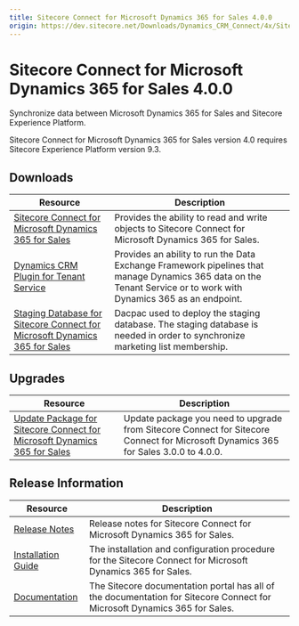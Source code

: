 ```yaml
---
title: Sitecore Connect for Microsoft Dynamics 365 for Sales 4.0.0
origin: https://dev.sitecore.net/Downloads/Dynamics_CRM_Connect/4x/Sitecore_Connect_for_Microsoft_Dynamics_365_for_Sales_400.aspx
---
```


# Sitecore Connect for Microsoft Dynamics 365 for Sales 4.0.0

Synchronize data between Microsoft Dynamics 365 for Sales and Sitecore Experience Platform.

  <Alert variant='warning' mb={4}>
    <AlertIcon />
    Sitecore Connect for Microsoft Dynamics 365 for Sales version 4.0 requires Sitecore Experience Platform version 9.3.
  </Alert>
  

## Downloads

 | Resource | Description |
 | --- | --- |
 | [Sitecore Connect for Microsoft Dynamics 365 for Sales](https://sitecoredev.azureedge.net/~/media/3A22B226B2EF400D91BC80D619D86D67.ashx?date=20200113T103520) | Provides the ability to read and write objects to Sitecore Connect for Microsoft Dynamics 365 for Sales. |
 | [Dynamics CRM Plugin for Tenant Service](https://sitecoredev.azureedge.net/~/media/4667E94C96074D6AB1D590752BAE2D39.ashx?date=20200113T105736) | Provides an ability to run the Data Exchange Framework pipelines that manage Dynamics 365 data on the Tenant Service or to work with Dynamics 365 as an endpoint. |
 | [Staging Database for Sitecore Connect for Microsoft Dynamics 365 for Sales](https://sitecoredev.azureedge.net/~/media/07011B6F3D214C658548BA117C179D29.ashx?date=20200113T105803) | Dacpac used to deploy the staging database. The staging database is needed in order to synchronize marketing list membership. |

## Upgrades

 | Resource | Description |
 | --- | --- |
 | [Update Package for Sitecore Connect for Microsoft Dynamics 365 for Sales](https://sitecoredev.azureedge.net/~/media/4BCD81BE1E4F4D25B59BFBA20FB47E94.ashx?date=20200113T105842) | Update package you need to upgrade from Sitecore Connect for Sitecore Connect for Microsoft Dynamics 365 for Sales 3.0.0 to 4.0.0. |

## Release Information

 | Resource | Description |
 | --- | --- |
 | [Release Notes](https://dev.sitecore.net:443/downloads/Dynamics%20CRM%20Connect/4x/Sitecore%20Connect%20for%20Microsoft%20Dynamics%20365%20for%20Sales%20400/Release%20Notes) | Release notes for Sitecore Connect for Microsoft Dynamics 365 for Sales. |
 | [Installation Guide](https://sitecoredev.azureedge.net/~/media/73E673B7EB6E438EA07F256EAD48A927.ashx?date=20200724T124248) | The installation and configuration procedure for the Sitecore Connect for Microsoft Dynamics 365 for Sales. |
 | [Documentation](https://doc.sitecore.com/developers/dynamics-crm-connect/40/sitecore-connect-for-microsoft-dynamics-365-for-sales/en/sitecore-connect-for-microsoft-dynamics-365-for-sales-configuration-guide.html) | The Sitecore documentation portal has all of the documentation for Sitecore Connect for Microsoft Dynamics 365 for Sales. |